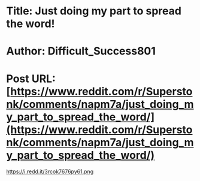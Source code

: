 # Title: Just doing my part to spread the word!
# Author: Difficult_Success801
# Post URL: [https://www.reddit.com/r/Superstonk/comments/napm7a/just_doing_my_part_to_spread_the_word/](https://www.reddit.com/r/Superstonk/comments/napm7a/just_doing_my_part_to_spread_the_word/)


https://i.redd.it/3rcok7676py61.png